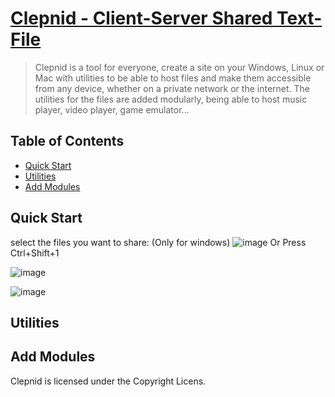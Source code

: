 # [Clepnid - Client-Server Shared Text-File][webpage]

> Clepnid is a tool for everyone, create a site on your Windows, Linux or Mac with utilities to be able to host files and make them accessible from any device, whether on a private network or the internet. The utilities for the files are added modularly, being able to host music player, video player, game emulator...

## Table of Contents

* [Quick Start](#quick-start)
* [Utilities](#utilities)
* [Add Modules](#add-modules)

## Quick Start
 
select the files you want to share:
(Only for windows)
![image](https://user-images.githubusercontent.com/66835340/158058628-d97bf6b9-b45c-40e2-a670-89cd6ed00639.png)
Or Press Ctrl+Shift+1

![image](https://user-images.githubusercontent.com/66835340/158058782-7a31ae1e-1480-46d2-b3ec-c2e08a797150.png)




![image](https://user-images.githubusercontent.com/66835340/158058344-03af665c-77f7-40ea-8aad-c9975d0e3eb5.png)

## Utilities

## Add Modules

Clepnid is licensed under the Copyright Licens.

[webpage]: https://clepnid.github.io/
